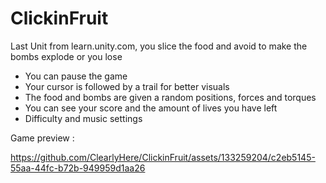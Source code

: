 # ClickinFruit
Last Unit from learn.unity.com, you slice the food and avoid to make the bombs explode or you lose

- You can pause the game
- Your cursor is followed by a trail for better visuals
- The food and bombs are given a random positions, forces and torques
- You can see your score and the amount of lives you have left
- Difficulty and music settings

Game preview : 

https://github.com/ClearlyHere/ClickinFruit/assets/133259204/c2eb5145-55aa-44fc-b72b-949959d1aa26

